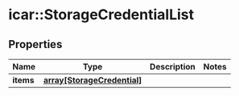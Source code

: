 # icar::StorageCredentialList


## Properties

Name | Type | Description | Notes
------------ | ------------- | ------------- | -------------
**items** | [**array[StorageCredential]**](StorageCredential.md) |  | 


